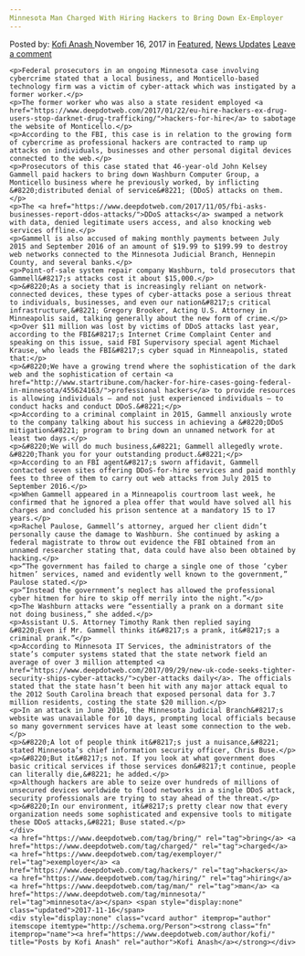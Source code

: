 ```yaml
---
Minnesota Man Charged With Hiring Hackers to Bring Down Ex-Employer
---
```

<article class="post-listing post-23542 post type-post status-publish format-standard has-post-thumbnail hentry  tag-bring tag-charged tag-exemployer tag-hackers tag-hiring tag-man tag-minnesota">
    <div class="post-inner">
        <span>Posted by: <a href="https://www.deepdotweb.com/author/kofi/" title="">Kofi Anash </a></span>
    <span>November 16, 2017</span>
    <span>in <a href="https://www.deepdotweb.com/category/deepdot-news/" rel="category tag">Featured</a>, <a href="https://www.deepdotweb.com/category/news-updates/" rel="category tag">News Updates</a></span>
    <span><a href="https://www.deepdotweb.com/2017/11/16/minnesota-man-charged-hiring-hackers-bring-ex-employer/#respond">Leave a comment</a></span>
    </p>
    <div class="clear"></div>
    
    <p>Federal prosecutors in an ongoing Minnesota case involving cybercrime stated that a local business, and Monticello-based technology firm was a victim of cyber-attack which was instigated by a former worker.</p>
    <p>The former worker who was also a state resident employed <a href="https://www.deepdotweb.com/2017/01/22/eu-hire-hackers-ex-drug-users-stop-darknet-drug-trafficking/">hackers-for-hire</a> to sabotage the website of Monticello.</p>
    <p>According to the FBI, this case is in relation to the growing form of cybercrime as professional hackers are contracted to ramp up attacks on individuals, businesses and other personal digital devices connected to the web.</p>
    <p>Prosecutors of this case stated that 46-year-old John Kelsey Gammell paid hackers to bring down Washburn Computer Group, a Monticello business where he previously worked, by inflicting &#8220;distributed denial of service&#8221; (DDoS) attacks on them.</p>
    <p>The <a href="https://www.deepdotweb.com/2017/11/05/fbi-asks-businesses-report-ddos-attacks/">DDoS attacks</a> swamped a network with data, denied legitimate users access, and also knocking web services offline.</p>
    <p>Gammell is also accused of making monthly payments between July 2015 and September 2016 of an amount of $19.99 to $199.99 to destroy web networks connected to the Minnesota Judicial Branch, Hennepin County, and several banks.</p>
    <p>Point-of-sale system repair company Washburn, told prosecutors that Gammell&#8217;s attacks cost it about $15,000.</p>
    <p>&#8220;As a society that is increasingly reliant on network-connected devices, these types of cyber-attacks pose a serious threat to individuals, businesses, and even our nation&#8217;s critical infrastructure,&#8221; Gregory Brooker, Acting U.S. Attorney in Minneapolis said, talking generally about the new form of crime.</p>
    <p>Over $11 million was lost by victims of DDoS attacks last year, according to the FBI&#8217;s Internet Crime Complaint Center and speaking on this issue, said FBI Supervisory special agent Michael Krause, who leads the FBI&#8217;s cyber squad in Minneapolis, stated that:</p>
    <p>&#8220;We have a growing trend where the sophistication of the dark web and the sophistication of certain <a href="http://www.startribune.com/hacker-for-hire-cases-going-federal-in-minnesota/455624163/">professional hackers</a> to provide resources is allowing individuals — and not just experienced individuals — to conduct hacks and conduct DDoS.&#8221;</p>
    <p>According to a criminal complaint in 2015, Gammell anxiously wrote to the company talking about his success in achieving a &#8220;DDoS mitigation&#8221; program to bring down an unnamed network for at least two days.</p>
    <p>&#8220;We will do much business,&#8221; Gammell allegedly wrote. &#8220;Thank you for your outstanding product.&#8221;</p>
    <p>According to an FBI agent&#8217;s sworn affidavit, Gammell contacted seven sites offering DDoS-for-hire services and paid monthly fees to three of them to carry out web attacks from July 2015 to September 2016.</p>
    <p>When Gammell appeared in a Minneapolis courtroom last week, he confirmed that he ignored a plea offer that would have solved all his charges and concluded his prison sentence at a mandatory 15 to 17 years.</p>
    <p>Rachel Paulose, Gammell’s attorney, argued her client didn’t personally cause the damage to Washburn. She continued by asking a federal magistrate to throw out evidence the FBI obtained from an unnamed researcher stating that, data could have also been obtained by hacking.</p>
    <p>“The government has failed to charge a single one of those ‘cyber hitmen’ services, named and evidently well known to the government,” Paulose stated.</p>
    <p>“Instead the government’s neglect has allowed the professional cyber hitmen for hire to skip off merrily into the night.”</p>
    <p>The Washburn attacks were “essentially a prank on a dormant site not doing business,” she added.</p>
    <p>Assistant U.S. Attorney Timothy Rank then replied saying &#8220;Even if Mr. Gammell thinks it&#8217;s a prank, it&#8217;s a criminal prank.”</p>
    <p>According to Minnesota IT Services, the administrators of the state’s computer systems stated that the state network field an average of over 3 million attempted <a href="https://www.deepdotweb.com/2017/09/29/new-uk-code-seeks-tighter-security-ships-cyber-attacks/">cyber-attacks daily</a>. The officials stated that the state hasn’t been hit with any major attack equal to the 2012 South Carolina breach that exposed personal data for 3.7 million residents, costing the state $20 million.</p>
    <p>In an attack in June 2016, the Minnesota Judicial Branch&#8217;s website was unavailable for 10 days, prompting local officials because so many government services have at least some connection to the web.</p>
    <p>&#8220;A lot of people think it&#8217;s just a nuisance,&#8221; stated Minnesota’s chief information security officer, Chris Buse.</p>
    <p>&#8220;But it&#8217;s not. If you look at what government does basic critical services if those services don&#8217;t continue, people can literally die,&#8221; he added.</p>
    <p>Although hackers are able to seize over hundreds of millions of unsecured devices worldwide to flood networks in a single DDoS attack, security professionals are trying to stay ahead of the threat.</p>
    <p>&#8220;In our environment, it&#8217;s pretty clear now that every organization needs some sophisticated and expensive tools to mitigate these DDoS attacks,&#8221; Buse stated.</p>
    </div>
    <a href="https://www.deepdotweb.com/tag/bring/" rel="tag">bring</a> <a href="https://www.deepdotweb.com/tag/charged/" rel="tag">charged</a> <a href="https://www.deepdotweb.com/tag/exemployer/" rel="tag">exemployer</a> <a href="https://www.deepdotweb.com/tag/hackers/" rel="tag">hackers</a> <a href="https://www.deepdotweb.com/tag/hiring/" rel="tag">hiring</a> <a href="https://www.deepdotweb.com/tag/man/" rel="tag">man</a> <a href="https://www.deepdotweb.com/tag/minnesota/" rel="tag">minnesota</a></span> <span style="display:none" class="updated">2017-11-16</span>
    <div style="display:none" class="vcard author" itemprop="author" itemscope itemtype="http://schema.org/Person"><strong class="fn" itemprop="name"><a href="https://www.deepdotweb.com/author/kofi/" title="Posts by Kofi Anash" rel="author">Kofi Anash</a></strong></div>
    
